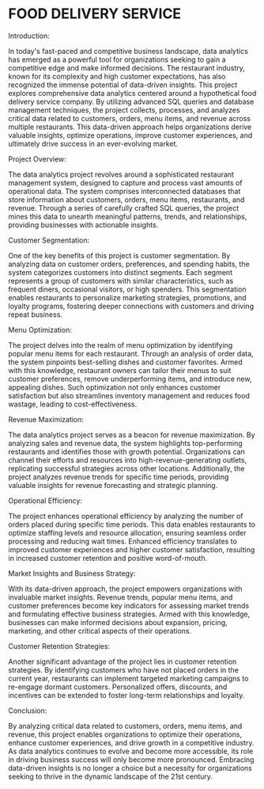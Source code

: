 # FOOD DELIVERY SERVICE

Introduction:

In today's fast-paced and competitive business landscape, data analytics has emerged as a powerful tool for organizations seeking to gain a competitive edge and make informed decisions. The restaurant industry, known for its complexity and high customer expectations, has also recognized the immense potential of data-driven insights. This project explores comprehensive data analytics centered around a hypothetical food delivery service company. By utilizing advanced SQL queries and database management techniques, the project collects, processes, and analyzes critical data related to customers, orders, menu items, and revenue across multiple restaurants. This data-driven approach helps organizations derive valuable insights, optimize operations, improve customer experiences, and ultimately drive success in an ever-evolving market.

Project Overview:

The data analytics project revolves around a sophisticated restaurant management system, designed to capture and process vast amounts of operational data. The system comprises interconnected databases that store information about customers, orders, menu items, restaurants, and revenue. Through a series of carefully crafted SQL queries, the project mines this data to unearth meaningful patterns, trends, and relationships, providing businesses with actionable insights.

Customer Segmentation:

One of the key benefits of this project is customer segmentation. By analyzing data on customer orders, preferences, and spending habits, the system categorizes customers into distinct segments. Each segment represents a group of customers with similar characteristics, such as frequent diners, occasional visitors, or high spenders. This segmentation enables restaurants to personalize marketing strategies, promotions, and loyalty programs, fostering deeper connections with customers and driving repeat business.

Menu Optimization:

The project delves into the realm of menu optimization by identifying popular menu items for each restaurant. Through an analysis of order data, the system pinpoints best-selling dishes and customer favorites. Armed with this knowledge, restaurant owners can tailor their menus to suit customer preferences, remove underperforming items, and introduce new, appealing dishes. Such optimization not only enhances customer satisfaction but also streamlines inventory management and reduces food wastage, leading to cost-effectiveness.

Revenue Maximization:

The data analytics project serves as a beacon for revenue maximization. By analyzing sales and revenue data, the system highlights top-performing restaurants and identifies those with growth potential. Organizations can channel their efforts and resources into high-revenue-generating outlets, replicating successful strategies across other locations. Additionally, the project analyzes revenue trends for specific time periods, providing valuable insights for revenue forecasting and strategic planning.

Operational Efficiency:

The project enhances operational efficiency by analyzing the number of orders placed during specific time periods. This data enables restaurants to optimize staffing levels and resource allocation, ensuring seamless order processing and reducing wait times. Enhanced efficiency translates to improved customer experiences and higher customer satisfaction, resulting in increased customer retention and positive word-of-mouth.

Market Insights and Business Strategy:

With its data-driven approach, the project empowers organizations with invaluable market insights. Revenue trends, popular menu items, and customer preferences become key indicators for assessing market trends and formulating effective business strategies. Armed with this knowledge, businesses can make informed decisions about expansion, pricing, marketing, and other critical aspects of their operations.

Customer Retention Strategies:

Another significant advantage of the project lies in customer retention strategies. By identifying customers who have not placed orders in the current year, restaurants can implement targeted marketing campaigns to re-engage dormant customers. Personalized offers, discounts, and incentives can be extended to foster long-term relationships and loyalty.

Conclusion:

By analyzing critical data related to customers, orders, menu items, and revenue, this project enables organizations to optimize their operations, enhance customer experiences, and drive growth in a competitive industry. As data analytics continues to evolve and become more accessible, its role in driving business success will only become more pronounced. Embracing data-driven insights is no longer a choice but a necessity for organizations seeking to thrive in the dynamic landscape of the 21st century.